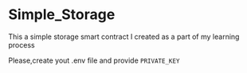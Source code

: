 # Simple_Storage
This a simple storage smart contract I created as a part of my learning process

Please,create yout .env file and provide
```PRIVATE_KEY```
